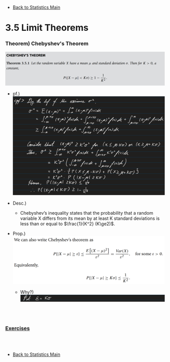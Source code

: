 * [Back to Statistics Main](../../main.md)

# 3.5 Limit Theorems 
### Theorem) Chebyshev's Theorem
![](images/001.png)
- pf.)   
  ![](images/002.png)


- Desc.)
  - Chebyshev’s inequality states that the probability that a random variable X differs from its mean by at least K standard deviations is less than or equal to $\frac{1}{K^2} (K\ge2)$.


- Prop.)   
  ![](images/003.png)
  - Why?)   
    ![](images/004.png)

<br><br>

### [Exercises](./exercises.md)

<br><br>

* [Back to Statistics Main](../../main.md)